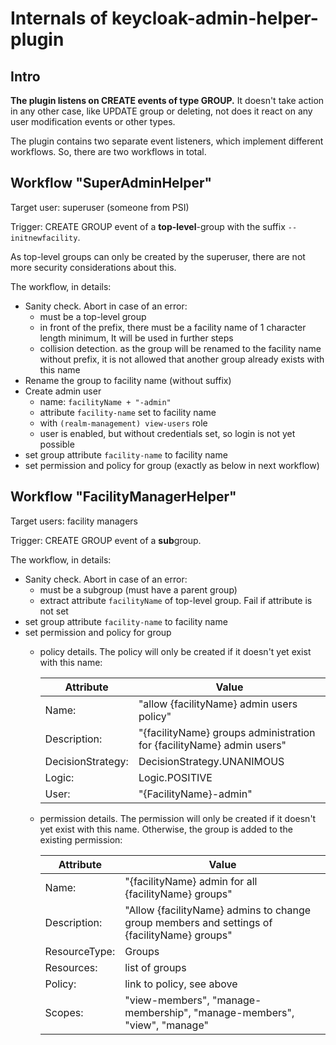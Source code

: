 # Internals of keycloak-admin-helper-plugin

## Intro
**The plugin listens on CREATE events of type GROUP.** It doesn't take action in any other case, like UPDATE group or
deleting, not does it react on any user modification events or other types.

The plugin contains two separate event listeners, which implement different workflows. So, there are two workflows in
total.

## Workflow "SuperAdminHelper"
Target user: superuser (someone from PSI)

Trigger: CREATE GROUP event of a **top-level**-group with the suffix `--initnewfacility`.

As top-level groups can only be created by the superuser, there are not more security considerations about this.

The workflow, in details:
* Sanity check. Abort in case of an error:
  * must be a top-level group
  * in front of the prefix, there must be a facility name of 1 character length minimum, It will be used in further steps
  * collision detection. as the group will be renamed to the facility name without prefix, it is not allowed that another group already exists with this name
* Rename the group to facility name (without suffix)
* Create admin user
  * name: `facilityName + "-admin"`
  * attribute `facility-name` set to facility name
  * with `(realm-management) view-users` role
  * user is enabled, but without credentials set, so login is not yet possible
* set group attribute `facility-name` to facility name
* set permission and policy for group (exactly as below in next workflow)

## Workflow "FacilityManagerHelper"
Target users: facility managers

Trigger: CREATE GROUP event of a **sub**group.

The workflow, in details:
* Sanity check. Abort in case of an error:
  * must be a subgroup (must have a parent group)
  * extract attribute `facilityName` of top-level group. Fail if attribute is not set
* set group attribute `facility-name` to facility name
* set permission and policy for group
  * policy details. The policy will only be created if it doesn't yet exist with this name:

    | Attribute         | Value                                                                 |
    |-------------------|-----------------------------------------------------------------------|
    | Name:             | "allow {facilityName} admin users policy"                             |
    | Description:      | "{facilityName} groups administration for {facilityName} admin users" |
    | DecisionStrategy: | DecisionStrategy.UNANIMOUS                                            |
    | Logic:            | Logic.POSITIVE                                                        |
    | User:             | "{FacilityName}-admin"                                                |

  * permission details. The permission will only be created if it doesn't yet exist with this name. Otherwise, the group is added to the existing permission:

    | Attribute     | Value                                                                                       |
    |---------------|---------------------------------------------------------------------------------------------|
    | Name:         | "{facilityName} admin for all {facilityName} groups"                                        |
    | Description:  | "Allow {facilityName} admins to change group members and settings of {facilityName} groups" |
    | ResourceType: | Groups                                                                                      |
    | Resources:    | list of groups                                                                              |
    | Policy:       | link to policy, see above                                                                   |
    | Scopes:       | "view-members", "manage-membership", "manage-members", "view", "manage"                     |
